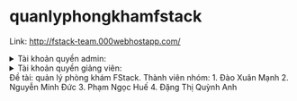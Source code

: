 # quanlyphongkhamfstack
Link: http://fstack-team.000webhostapp.com/
 <div>
                            <details>
                                <summary>Tài khoản quyền admin:</summary>
                                <p>username: admin</p>
                                <p>password: 1234</p>
                             </details>
                        </div>
                         <div>
                            <details>
                                <summary> Tài khoản quyền giảng viên:</summary>
                                <p>username: BS51</p>
                                <p>password: 1234</p>
                             </details>
                          </div>
Đề tài: quản lý phòng khám FStack.
 Thành viên nhóm: 
1. Đào Xuân Mạnh
2. Nguyễn Minh Đức
3. Phạm Ngọc Huế
4. Đặng Thị Quỳnh Anh 
 
